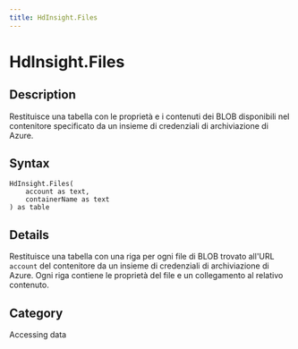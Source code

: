 ```yaml
---
title: HdInsight.Files
---
```


# HdInsight.Files


## Description

Restituisce una tabella con le proprietà e i contenuti dei BLOB disponibili nel contenitore specificato da un insieme di credenziali di archiviazione di Azure.


## Syntax

```powerquery
HdInsight.Files(
    account as text,
    containerName as text
) as table
```


## Details

Restituisce una tabella con una riga per ogni file di BLOB trovato all'URL <code>account</code> del contenitore da un insieme di credenziali di archiviazione di Azure. Ogni riga contiene le proprietà del file e un collegamento al relativo contenuto.



## Category
Accessing data
